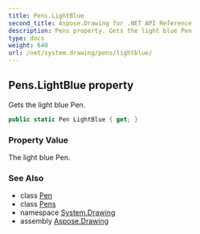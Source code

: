 ```yaml
---
title: Pens.LightBlue
second_title: Aspose.Drawing for .NET API Reference
description: Pens property. Gets the light blue Pen
type: docs
weight: 640
url: /net/system.drawing/pens/lightblue/
---
```

## Pens.LightBlue property

Gets the light blue Pen.

```csharp
public static Pen LightBlue { get; }
```

### Property Value

The light blue Pen.

### See Also

* class [Pen](../../pen/)
* class [Pens](../)
* namespace [System.Drawing](../../pens/)
* assembly [Aspose.Drawing](../../../)


